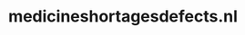---
layout: post
title:  "medicineshortagesdefects.nl"
internal_url:  "/dutchgov/medicineshortagesdefects.nl.html"
categories: dutchgov
---